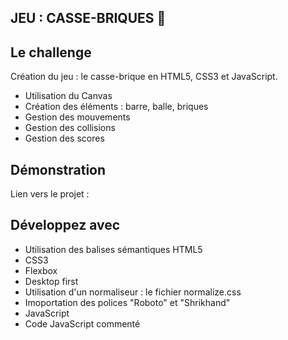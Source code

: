 ## JEU : CASSE-BRIQUES 🧱

## Le challenge

Création du jeu : le casse-brique en HTML5, CSS3 et JavaScript.

- Utilisation du Canvas
- Création des éléments : barre, balle, briques
- Gestion des mouvements
- Gestion des collisions
- Gestion des scores

## Démonstration

Lien vers le projet :

## Développez avec

- Utilisation des balises sémantiques HTML5
- CSS3
- Flexbox
- Desktop first
- Utilisation d'un normaliseur : le fichier normalize.css
- Imoportation des polices "Roboto" et "Shrikhand"
- JavaScript
- Code JavaScript commenté
